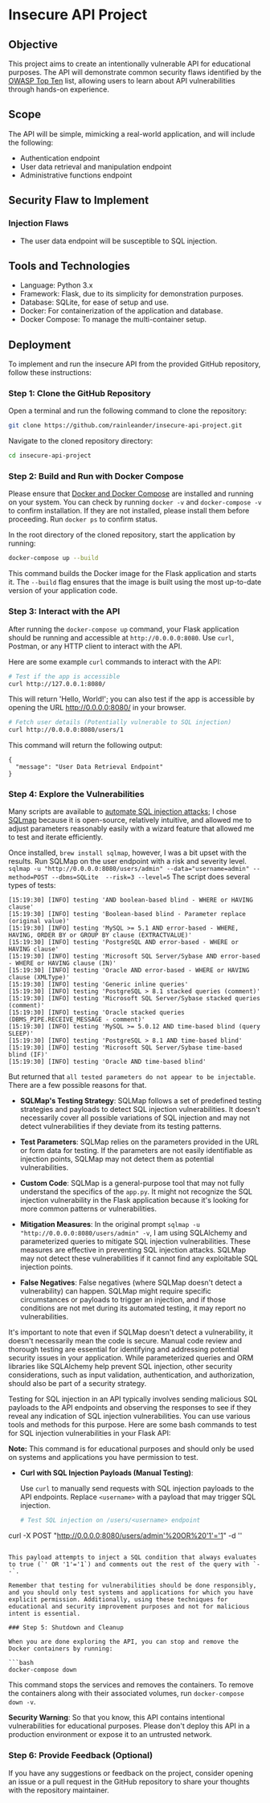 # Insecure API Project
## Objective
This project aims to create an intentionally vulnerable API for educational purposes. The API will demonstrate common security flaws identified by the [OWASP Top Ten](https://owasp.org/www-project-top-ten/) list, allowing users to learn about API vulnerabilities through hands-on experience.

## Scope
The API will be simple, mimicking a real-world application, and will include the following:

- Authentication endpoint
- User data retrieval and manipulation endpoint
- Administrative functions endpoint

## Security Flaw to Implement
### Injection Flaws
- The user data endpoint will be susceptible to SQL injection.

## Tools and Technologies
- Language: Python 3.x
- Framework: Flask, due to its simplicity for demonstration purposes.
- Database: SQLite, for ease of setup and use.
- Docker: For containerization of the application and database.
- Docker Compose: To manage the multi-container setup.

## Deployment
To implement and run the insecure API from the provided GitHub repository, follow these instructions:

### Step 1: Clone the GitHub Repository

Open a terminal and run the following command to clone the repository:

```bash
git clone https://github.com/rainleander/insecure-api-project.git
```

Navigate to the cloned repository directory:

```bash
cd insecure-api-project
```

### Step 2: Build and Run with Docker Compose

Please ensure that [Docker and Docker Compose](https://docs.docker.com/get-docker/) are installed and running on your system. You can check by running `docker -v` and `docker-compose -v` to confirm installation. If they are not installed, please install them before proceeding. Run `docker ps` to confirm status.

In the root directory of the cloned repository, start the application by running:

```bash
docker-compose up --build
```

This command builds the Docker image for the Flask application and starts it. The `--build` flag ensures that the image is built using the most up-to-date version of your application code.

### Step 3: Interact with the API

After running the `docker-compose up` command, your Flask application should be running and accessible at `http://0.0.0.0:8080`. Use `curl`, Postman, or any HTTP client to interact with the API.

Here are some example `curl` commands to interact with the API:

```bash
# Test if the app is accessible
curl http://127.0.0.1:8080/
```
This will return 'Hello, World!'; you can also test if the app is accessible by opening the URL http://0.0.0.0:8080/ in your browser.  

```bash
# Fetch user details (Potentially vulnerable to SQL injection)
curl http://0.0.0.0:8080/users/1
```
This command will return the following output: 
```
{
  "message": "User Data Retrieval Endpoint"
}
```

### Step 4: Explore the Vulnerabilities

Many scripts are available to [automate SQL injection attacks](https://letmegooglethat.com/?q=scripts+to+automate+SQL+injection+attacks); I chose [SQLmap](https://sqlmap.org/) because it is open-source, relatively intuitive, and allowed me to adjust parameters reasonably easily with a wizard feature that allowed me to test and iterate efficiently. 

Once installed, `brew install sqlmap`, however, I was a bit upset with the results.
Run SQLMap on the user endpoint with a risk and severity level. 
`sqlmap -u "http://0.0.0.0:8080/users/admin" --data="username=admin" --method=POST --dbms=SQLite  --risk=3 --level=5`
The script does several types of tests:

```
[15:19:30] [INFO] testing 'AND boolean-based blind - WHERE or HAVING clause'
[15:19:30] [INFO] testing 'Boolean-based blind - Parameter replace (original value)'
[15:19:30] [INFO] testing 'MySQL >= 5.1 AND error-based - WHERE, HAVING, ORDER BY or GROUP BY clause (EXTRACTVALUE)'
[15:19:30] [INFO] testing 'PostgreSQL AND error-based - WHERE or HAVING clause'
[15:19:30] [INFO] testing 'Microsoft SQL Server/Sybase AND error-based - WHERE or HAVING clause (IN)'
[15:19:30] [INFO] testing 'Oracle AND error-based - WHERE or HAVING clause (XMLType)'
[15:19:30] [INFO] testing 'Generic inline queries'
[15:19:30] [INFO] testing 'PostgreSQL > 8.1 stacked queries (comment)'
[15:19:30] [INFO] testing 'Microsoft SQL Server/Sybase stacked queries (comment)'
[15:19:30] [INFO] testing 'Oracle stacked queries (DBMS_PIPE.RECEIVE_MESSAGE - comment)'
[15:19:30] [INFO] testing 'MySQL >= 5.0.12 AND time-based blind (query SLEEP)'
[15:19:30] [INFO] testing 'PostgreSQL > 8.1 AND time-based blind'
[15:19:30] [INFO] testing 'Microsoft SQL Server/Sybase time-based blind (IF)'
[15:19:30] [INFO] testing 'Oracle AND time-based blind'
```

But returned that `all tested parameters do not appear to be injectable`. There are a few possible reasons for that. 

- **SQLMap's Testing Strategy**: SQLMap follows a set of predefined testing strategies and payloads to detect SQL injection vulnerabilities. It doesn't necessarily cover all possible variations of SQL injection and may not detect vulnerabilities if they deviate from its testing patterns.

- **Test Parameters**: SQLMap relies on the parameters provided in the URL or form data for testing. If the parameters are not easily identifiable as injection points, SQLMap may not detect them as potential vulnerabilities.

- **Custom Code**: SQLMap is a general-purpose tool that may not fully understand the specifics of the `app.py`. It might not recognize the SQL injection vulnerability in the Flask application because it's looking for more common patterns or vulnerabilities.

- **Mitigation Measures**: In the original prompt `sqlmap -u "http://0.0.0.0:8080/users/admin" -v`, I am using SQLAlchemy and parameterized queries to mitigate SQL injection vulnerabilities. These measures are effective in preventing SQL injection attacks. SQLMap may not detect these vulnerabilities if it cannot find any exploitable SQL injection points.

- **False Negatives**: False negatives (where SQLMap doesn't detect a vulnerability) can happen. SQLMap might require specific circumstances or payloads to trigger an injection, and if those conditions are not met during its automated testing, it may report no vulnerabilities.

It's important to note that even if SQLMap doesn't detect a vulnerability, it doesn't necessarily mean the code is secure. Manual code review and thorough testing are essential for identifying and addressing potential security issues in your application. While parameterized queries and ORM libraries like SQLAlchemy help prevent SQL injection, other security considerations, such as input validation, authentication, and authorization, should also be part of a security strategy.

Testing for SQL injection in an API typically involves sending malicious SQL payloads to the API endpoints and observing the responses to see if they reveal any indication of SQL injection vulnerabilities. You can use various tools and methods for this purpose. Here are some bash commands to test for SQL injection vulnerabilities in your Flask API:

**Note:** This command is for educational purposes and should only be used on systems and applications you have permission to test.

- **Curl with SQL Injection Payloads (Manual Testing)**:

   Use `curl` to manually send requests with SQL injection payloads to the API endpoints. Replace `<username>` with a payload that may trigger SQL injection.

   ```bash
   # Test SQL injection on /users/<username> endpoint
curl -X POST "http://0.0.0.0:8080/users/admin'%20OR%20'1'='1" -d ''
   ```

   This payload attempts to inject a SQL condition that always evaluates to true (`' OR '1'='1`) and comments out the rest of the query with `--`.

Remember that testing for vulnerabilities should be done responsibly, and you should only test systems and applications for which you have explicit permission. Additionally, using these techniques for educational and security improvement purposes and not for malicious intent is essential.

### Step 5: Shutdown and Cleanup

When you are done exploring the API, you can stop and remove the Docker containers by running:

```bash
docker-compose down
```

This command stops the services and removes the containers. To remove the containers along with their associated volumes, run `docker-compose down -v`.

**Security Warning**: So that you know, this API contains intentional vulnerabilities for educational purposes. Please don't deploy this API in a production environment or expose it to an untrusted network.

### Step 6: Provide Feedback (Optional)

If you have any suggestions or feedback on the project, consider opening an issue or a pull request in the GitHub repository to share your thoughts with the repository maintainer.
